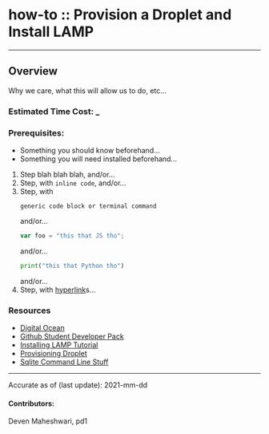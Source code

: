 # how-to :: Provision a Droplet and Install LAMP
---
## Overview
Why we care, what this will allow us to do, etc...

### Estimated Time Cost: _

### Prerequisites:

- Something you should know beforehand...
- Something you will need installed beforehand...

1. Step blah blah blah, and/or...
1. Step, with `inline code`, and/or...
1. Step, with
    ```
    generic code block or terminal command
    ```
   and/or...
    ```javascript
    var foo = "this that JS tho";
    ```
   and/or...
    ```python
    print("this that Python tho")
    ```
   and/or...
1. Step, with [hyperlink](https://xkcd.com)s...


### Resources
* [Digital Ocean](https://www.digitalocean.com/)
* [Github Student Developer Pack](https://education.github.com/pack)
* [Installing LAMP Tutorial](https://www.digitalocean.com/community/tutorials/how-to-install-linux-apache-mysql-php-lamp-stack-ubuntu-18-04)
* [Provisioning Droplet](https://www.digitalocean.com/community/tutorials/initial-server-setup-with-ubuntu-20-04)
* [Sqlite Command Line Stuff](https://sqlite.org/cli.html)



---

Accurate as of (last update): 2021-mm-dd

#### Contributors:  
Deven Maheshwari, pd1  

